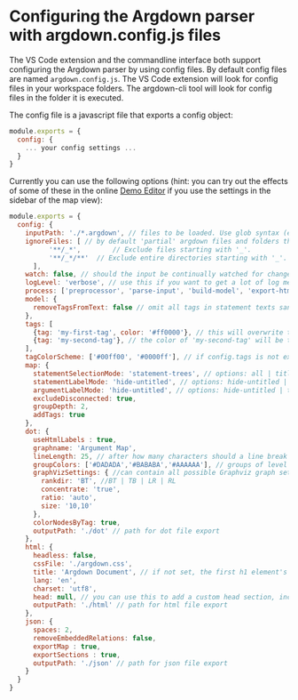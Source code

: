 # Configuring the Argdown parser with argdown.config.js files

The VS Code extension and the commandline interface both support configuring the Argdown parser by using config files. By default config files are named `argdown.config.js`. The VS Code extension will look for config files in your workspace folders. The argdown-cli tool will look for config files in the folder it is executed.

The config file is a javascript file that exports a config object:

```JavaScript
module.exports = {
  config: {
    ... your config settings ...
  }
}
```

Currently you can use the following options (hint: you can try out the effects of some of these in the online [Demo Editor](http://christianvoigt.github.io/argdown) if you use the settings in the sidebar of the map view):

```JavaScript
module.exports = {
  config: {
    inputPath: './*.argdown', // files to be loaded. Use glob syntax (e.g. './**/*.argdown') to load several files at once. you can also directly use argdown input with config.input
    ignoreFiles: [ // by default 'partial' argdown files and folders that start with an underscore are ignored
          '**/_*',        // Exclude files starting with '_'.
          '**/_*/**'  // Exclude entire directories starting with '_'.
      ],
    watch: false, // should the input be continually watched for changes?
    logLevel: 'verbose', // use this if you want to get a lot of log messages from the parser
    process: ['preprocessor', 'parse-input', 'build-model', 'export-html', 'save-as-html', 'export-dot', 'save-as-dot'], //just as an example, this will export to html and dot at the same time. If a process is defined, the config file can be run without a command (by entering `argdown`). If you want to know which processors are available, take a look at the index.js in the argdown-cli repository.
    model: {
      removeTagsFromText: false // omit all tags in statement texts sand argument descriptions
    },
    tags: [
      {tag: 'my-first-tag', color: '#ff0000'}, // this will overwrite tagColorScheme[0]
      {tag: 'my-second-tag'}, // the color of 'my-second-tag' will be tagColorScheme[1]
    ],
    tagColorScheme: ['#00ff00', '#0000ff'], // if config.tags is not existing, tag colors will be applied in the order of occurrence in the Argdown file, otherwise the order in config tags determines tag colors
    map: {
      statementSelectionMode: 'statement-trees', // options: all | titled | roots | statement-trees | with-relations
      statementLabelMode: 'hide-untitled', // options: hide-untitled | title | description
      argumentLabelMode: 'hide-untitled', // options: hide-untitled | title | text
      excludeDisconnected: true,
      groupDepth: 2,
      addTags: true
    },
    dot: {
      useHtmlLabels : true,
      graphname: 'Argument Map',
      lineLength: 25, // after how many characters should a line break be inserted?
      groupColors: ['#DADADA','#BABABA','#AAAAAA'], // groups of level 0 will be colored with groupColors[0]
      graphVizSettings: { //can contain all possible Graphviz graph settings
        rankdir: 'BT', //BT | TB | LR | RL
        concentrate: 'true',
        ratio: 'auto',
        size: '10,10'
      },
      colorNodesByTag: true,
      outputPath: './dot' // path for dot file export
    },
    html: {
      headless: false,
      cssFile: './argdown.css',
      title: 'Argdown Document', // if not set, the first h1 element's content will be taken
      lang: 'en',
      charset: 'utf8',
      head: null, // you can use this to add a custom head section, including doctype and opening html tag
      outputPath: './html' // path for html file export
    },
    json: {
      spaces: 2,
      removeEmbeddedRelations: false,
      exportMap : true,
      exportSections : true,
      outputPath: './json' // path for json file export
    }
  }
}
```
